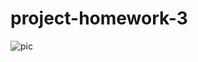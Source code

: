 # project-homework-3

![pic](https://github.com/nutter-nut/project-homework-3/blob/main/img%20homework3.jpg?raw=true)

